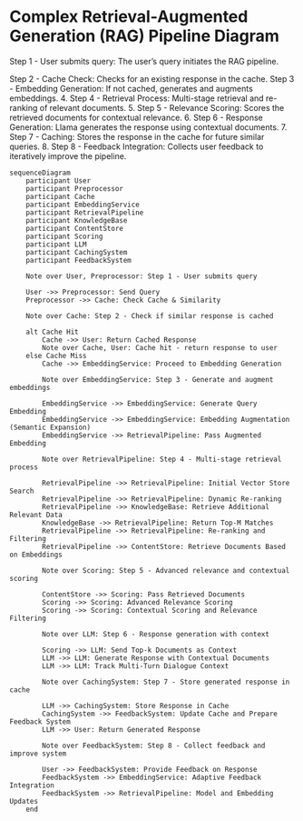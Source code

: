 # Complex Retrieval-Augmented Generation (RAG) Pipeline Diagram

Step 1 - User submits query: The user’s query initiates the RAG pipeline.

Step 2 - Cache Check: Checks for an existing response in the cache.
Step 3 - Embedding Generation: If not cached, generates and augments embeddings.
	4.	Step 4 - Retrieval Process: Multi-stage retrieval and re-ranking of relevant documents.
	5.	Step 5 - Relevance Scoring: Scores the retrieved documents for contextual relevance.
	6.	Step 6 - Response Generation: Llama generates the response using contextual documents.
	7.	Step 7 - Caching: Stores the response in the cache for future similar queries.
	8.	Step 8 - Feedback Integration: Collects user feedback to iteratively improve the pipeline.

```mermaid
sequenceDiagram
    participant User
    participant Preprocessor
    participant Cache
    participant EmbeddingService
    participant RetrievalPipeline
    participant KnowledgeBase
    participant ContentStore
    participant Scoring
    participant LLM
    participant CachingSystem
    participant FeedbackSystem

    Note over User, Preprocessor: Step 1 - User submits query

    User ->> Preprocessor: Send Query
    Preprocessor ->> Cache: Check Cache & Similarity

    Note over Cache: Step 2 - Check if similar response is cached

    alt Cache Hit
        Cache ->> User: Return Cached Response
        Note over Cache, User: Cache hit - return response to user
    else Cache Miss
        Cache ->> EmbeddingService: Proceed to Embedding Generation

        Note over EmbeddingService: Step 3 - Generate and augment embeddings

        EmbeddingService ->> EmbeddingService: Generate Query Embedding
        EmbeddingService ->> EmbeddingService: Embedding Augmentation (Semantic Expansion)
        EmbeddingService ->> RetrievalPipeline: Pass Augmented Embedding

        Note over RetrievalPipeline: Step 4 - Multi-stage retrieval process

        RetrievalPipeline ->> RetrievalPipeline: Initial Vector Store Search
        RetrievalPipeline ->> RetrievalPipeline: Dynamic Re-ranking
        RetrievalPipeline ->> KnowledgeBase: Retrieve Additional Relevant Data
        KnowledgeBase ->> RetrievalPipeline: Return Top-M Matches
        RetrievalPipeline ->> RetrievalPipeline: Re-ranking and Filtering
        RetrievalPipeline ->> ContentStore: Retrieve Documents Based on Embeddings

        Note over Scoring: Step 5 - Advanced relevance and contextual scoring

        ContentStore ->> Scoring: Pass Retrieved Documents
        Scoring ->> Scoring: Advanced Relevance Scoring
        Scoring ->> Scoring: Contextual Scoring and Relevance Filtering

        Note over LLM: Step 6 - Response generation with context

        Scoring ->> LLM: Send Top-k Documents as Context
        LLM ->> LLM: Generate Response with Contextual Documents
        LLM ->> LLM: Track Multi-Turn Dialogue Context

        Note over CachingSystem: Step 7 - Store generated response in cache

        LLM ->> CachingSystem: Store Response in Cache
        CachingSystem ->> FeedbackSystem: Update Cache and Prepare Feedback System
        LLM ->> User: Return Generated Response

        Note over FeedbackSystem: Step 8 - Collect feedback and improve system

        User ->> FeedbackSystem: Provide Feedback on Response
        FeedbackSystem ->> EmbeddingService: Adaptive Feedback Integration
        FeedbackSystem ->> RetrievalPipeline: Model and Embedding Updates
    end
